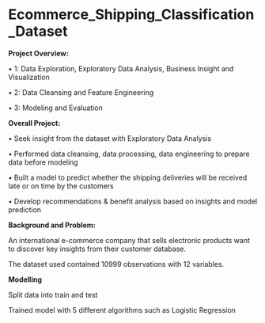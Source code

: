 # Ecommerce_Shipping_Classification_Dataset

**Project Overview:**

• 1: Data Exploration, Exploratory Data Analysis, Business Insight and Visualization

• 2: Data Cleansing and Feature Engineering

• 3: Modeling and Evaluation

**Overall Project:**

• Seek insight from the dataset with Exploratory Data Analysis

• Performed data cleansing, data processing, data engineering to prepare data before modeling

• Built a model to predict whether the shipping deliveries will be received late or on time by the customers

• Develop recommendations & benefit analysis based on insights and model prediction

**Background and Problem:**

An international e-commerce company that sells electronic products want to discover key insights from their customer database.

The dataset used contained 10999 observations with 12 variables.

**Modelling**

Split data into train and test

Trained model with 5 different algorithms such as Logistic Regression
